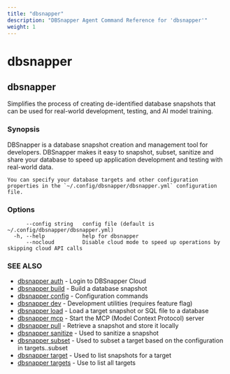 ```yaml
---
title: "dbsnapper"
description: "DBSnapper Agent Command Reference for 'dbsnapper'"
weight: 1
---
```


# dbsnapper

## dbsnapper

Simplifies the process of creating de-identified database snapshots that can be used for real-world development, testing, and AI model training.

### Synopsis

DBSnapper is a database snapshot creation and management tool for developers. 
	DBSnapper makes it easy to snapshot, subset, sanitize and share your database to speed up application development and testing with real-world data.
	
	You can specify your database targets and other configuration properties in the `~/.config/dbsnapper/dbsnapper.yml` configuration file.
	

### Options

```
      --config string   config file (default is ~/.config/dbsnapper/dbsnapper.yml)
  -h, --help            help for dbsnapper
      --nocloud         Disable cloud mode to speed up operations by skipping cloud API calls
```

### SEE ALSO

* [dbsnapper auth](dbsnapper_auth.md)	 - Login to DBSnapper Cloud
* [dbsnapper build](dbsnapper_build.md)	 - Build a database snapshot
* [dbsnapper config](dbsnapper_config.md)	 - Configuration commands
* [dbsnapper dev](dbsnapper_dev.md)	 - Development utilities (requires feature flag)
* [dbsnapper load](dbsnapper_load.md)	 - Load a target snapshot or SQL file to a database
* [dbsnapper mcp](dbsnapper_mcp.md)	 - Start the MCP (Model Context Protocol) server
* [dbsnapper pull](dbsnapper_pull.md)	 - Retrieve a snapshot and store it locally
* [dbsnapper sanitize](dbsnapper_sanitize.md)	 - Used to sanitize a snapshot
* [dbsnapper subset](dbsnapper_subset.md)	 - Used to subset a target based on the configuration in targets.<target>.subset
* [dbsnapper target](dbsnapper_target.md)	 - Used to list snapshots for a target
* [dbsnapper targets](dbsnapper_targets.md)	 - Use to list all targets

